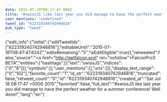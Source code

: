 ```yaml
---
date: 2015-07-18T08:17:47.000Z
title: "#swissJS like last year you did manage to have the perfect weather for a summer conference! Well done!″"
user_mentions: "undefined"
tweet_id: "622319340742946816"
pub_type: "tweet"
---
```

{"edit_info":{"initial":{"editTweetIds":["622319340742946816"],"editableUntil":"2015-07-18T08:47:47.624Z","editsRemaining":"5","isEditEligible":true}},"retweeted":false,"source":"<a href=\"http://getfalcon.pro\" rel=\"nofollow\">FalconPro3 BETA</a>","entities":{"hashtags":[{"text":"swissJS","indices":["0","8"]}],"symbols":[],"user_mentions":[],"urls":[]},"display_text_range":["0","102"],"favorite_count":"1","id_str":"622319340742946816","truncated":false,"retweet_count":"0","id":"622319340742946816","created_at":"Sat Jul 18 08:17:47 +0000 2015","favorited":false,"full_text":"#swissJS like last year you did manage to have the perfect weather for a summer conference! Well done!","lang":"en"}
